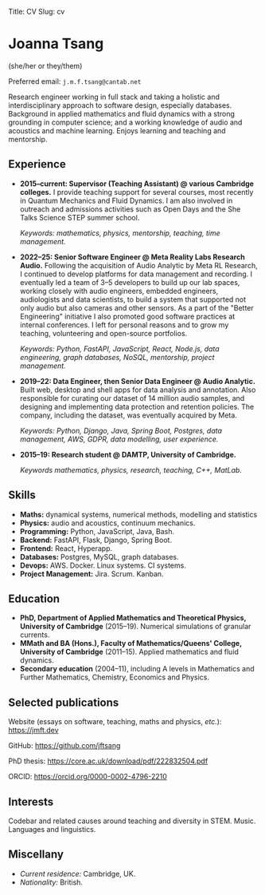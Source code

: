 Title: CV
Slug: cv

# Joanna Tsang 

(she/her or they/them)

Preferred email: `j.m.f.tsang@cantab.net`

Research engineer working in full stack and taking a holistic and interdisciplinary approach to software design, especially databases. Background in applied mathematics and fluid dynamics with a strong grounding in computer science; and a working knowledge of audio and acoustics and machine learning. Enjoys learning and teaching and mentorship.

## Experience

* **2015–current: Supervisor (Teaching Assistant) @ various Cambridge colleges.** 
  I provide teaching support for several courses, most recently in Quantum Mechanics and Fluid Dynamics. I am also involved in outreach and admissions activities such as Open Days and the She Talks Science STEP summer school.

  *Keywords: mathematics, physics, mentorship, teaching, time management.*

* **2022–25: Senior Software Engineer @ Meta Reality Labs Research Audio.**
  Following the acquisition of Audio Analytic by Meta RL Research, I   continued to develop platforms for data management and recording. I   eventually led a team of 3&ndash;5 developers to build up our lab   spaces, working closely with audio engineers, embedded engineers, audiologists and data scientists, to build a system that supported not only audio but also cameras and other sensors. As a part of the "Better Engineering" initiative I also promoted good software practices at internal conferences. I left for personal reasons and to grow my teaching, volunteering and open-source portfolios.
  
  *Keywords: Python, FastAPI, JavaScript, React, Node.js, data engineering, graph databases, NoSQL, mentorship, project management.*

* **2019–22: Data Engineer, then Senior Data Engineer @ Audio Analytic.**
  Built web, desktop and shell apps for data analysis and annotation. Also responsible for curating our dataset of 14 million audio samples, and designing and implementing data protection and retention policies. The company, including the dataset, was eventually acquired by Meta.

  *Keywords: Python, Django, Java, Spring Boot, Postgres, data management, AWS, GDPR, data modelling, user experience.*

* **2015–19: Research student @ DAMTP, University of Cambridge.**

  *Keywords mathematics, physics, research, teaching, C++, MatLab.*

## Skills

* **Maths:** dynamical systems, numerical methods, modelling and statistics
* **Physics:** audio and acoustics, continuum mechanics.
* **Programming:** Python, JavaScript, Java, Bash.
* **Backend:** FastAPI, Flask, Django, Spring Boot.
* **Frontend:** React, Hyperapp.
* **Databases:** Postgres, MySQL, graph databases.
* **Devops:** AWS. Docker. Linux systems. CI systems.
* **Project Management:** Jira. Scrum. Kanban.

## Education

* **PhD, Department of Applied Mathematics and Theoretical Physics,
  University of Cambridge** (2015–19). Numerical simulations of granular currents.
* **MMath and BA (Hons.), Faculty of Mathematics/Queens' College,
  University of Cambridge** (2011–15). Applied mathematics and fluid dynamics.
* **Secondary education** (2004–11), including A levels in Mathematics and Further Mathematics, Chemistry, Economics and Physics.

## Selected publications

Website (essays on software, teaching, maths and physics, *etc.*): <https://jmft.dev>

GitHub: <https://github.com/jftsang>

PhD thesis: <https://core.ac.uk/download/pdf/222832504.pdf>

ORCID: <https://orcid.org/0000-0002-4796-2210>

## Interests

Codebar and related causes around teaching and diversity in STEM. Music.
Languages and linguistics.

## Miscellany

* *Current residence:* Cambridge, UK.
* *Nationality:* British.

[levels]: https://www.levels.fyi/companies/facebook/salaries/software-engineer/levels/e5/locations/united-kingdom
